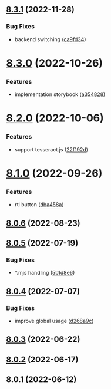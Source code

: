 ## [8.3.1](https://github.com/softwaregroup-bg/ut-storybook/compare/v8.3.0...v8.3.1) (2022-11-28)


### Bug Fixes

* backend switching ([ca9fd34](https://github.com/softwaregroup-bg/ut-storybook/commit/ca9fd347676b28990daf9ae89ef6aeb059638e8f))



# [8.3.0](https://github.com/softwaregroup-bg/ut-storybook/compare/v8.2.0...v8.3.0) (2022-10-26)


### Features

* implementation storybook ([a354828](https://github.com/softwaregroup-bg/ut-storybook/commit/a354828b74a6f51c7079abc32310cb6727be895d))



# [8.2.0](https://github.com/softwaregroup-bg/ut-storybook/compare/v8.1.0...v8.2.0) (2022-10-06)


### Features

* support tesseract.js ([22f192d](https://github.com/softwaregroup-bg/ut-storybook/commit/22f192de5dc1e11ed21582968fd4af4619b8e0d1))



# [8.1.0](https://github.com/softwaregroup-bg/ut-storybook/compare/v8.0.6...v8.1.0) (2022-09-26)


### Features

* rtl button ([dba458a](https://github.com/softwaregroup-bg/ut-storybook/commit/dba458a861f0794fc5ce243d293a3798affa2611))



## [8.0.6](https://github.com/softwaregroup-bg/ut-storybook/compare/v8.0.5...v8.0.6) (2022-08-23)



## [8.0.5](https://github.com/softwaregroup-bg/ut-storybook/compare/v8.0.4...v8.0.5) (2022-07-19)


### Bug Fixes

* *.mjs handling ([5b1d8e6](https://github.com/softwaregroup-bg/ut-storybook/commit/5b1d8e6d1c0f091a1c8f4056b05686d7d62b39b9))



## [8.0.4](https://github.com/softwaregroup-bg/ut-storybook/compare/v8.0.3...v8.0.4) (2022-07-07)


### Bug Fixes

* improve global usage ([d268a9c](https://github.com/softwaregroup-bg/ut-storybook/commit/d268a9c52c0b38c6c25aa73f08eb45c6a850376f))



## [8.0.3](https://github.com/softwaregroup-bg/ut-storybook/compare/v8.0.2...v8.0.3) (2022-06-22)



## [8.0.2](https://github.com/softwaregroup-bg/ut-storybook/compare/v8.0.1...v8.0.2) (2022-06-17)



## 8.0.1 (2022-06-12)



